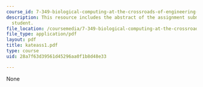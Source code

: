 ```yaml
---
course_id: 7-349-biological-computing-at-the-crossroads-of-engineering-and-science-spring-2005
description: This resource includes the abstract of the assignment submitted by the
  student.
file_location: /coursemedia/7-349-biological-computing-at-the-crossroads-of-engineering-and-science-spring-2005/28a7f63d39561d45296aa0f1b8d48e33_kateass1.pdf
file_type: application/pdf
layout: pdf
title: kateass1.pdf
type: course
uid: 28a7f63d39561d45296aa0f1b8d48e33

---
```

None